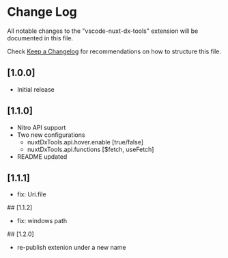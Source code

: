 # Change Log

All notable changes to the "vscode-nuxt-dx-tools" extension will be documented in this file.

Check [Keep a Changelog](http://keepachangelog.com/) for recommendations on how to structure this file.

## [1.0.0]

- Initial release

## [1.1.0]

- Nitro API support
- Two new configurations
  - nuxtDxTools.api.hover.enable [true/false]
  - nuxtDxTools.api.functions [$fetch, useFetch]
- README updated

## [1.1.1]

- fix: Uri.file

## [1.1.2]

- fix: windows path

## [1.2.0]

- re-publish extenion under a new name